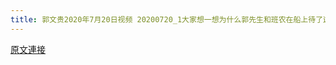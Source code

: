 ```yaml
---
title: 郭文贵2020年7月20日视频 20200720_1大家想一想为什么郭先生和班农在船上待了这么久，就是为了做对中共的军事部署
---
```


[原文連接](https://gnews.org/ThreadView/53479469)


